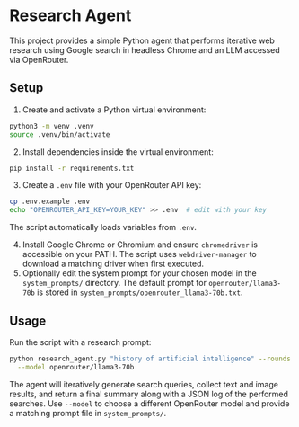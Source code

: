 # Research Agent

This project provides a simple Python agent that performs iterative web research
using Google search in headless Chrome and an LLM accessed via OpenRouter.

## Setup

1. Create and activate a Python virtual environment:

```bash
python3 -m venv .venv
source .venv/bin/activate
```

2. Install dependencies inside the virtual environment:

```bash
pip install -r requirements.txt
```
3. Create a `.env` file with your OpenRouter API key:

```bash
cp .env.example .env
echo "OPENROUTER_API_KEY=YOUR_KEY" >> .env  # edit with your key
```
The script automatically loads variables from `.env`.

4. Install Google Chrome or Chromium and ensure `chromedriver` is accessible on
your PATH. The script uses `webdriver-manager` to download a matching driver
when first executed.
5. Optionally edit the system prompt for your chosen model in the
   `system_prompts/` directory. The default prompt for `openrouter/llama3-70b`
   is stored in `system_prompts/openrouter_llama3-70b.txt`.

## Usage

Run the script with a research prompt:

```bash
python research_agent.py "history of artificial intelligence" --rounds 3 \
  --model openrouter/llama3-70b
```

The agent will iteratively generate search queries, collect text and image
results, and return a final summary along with a JSON log of the performed
searches. Use `--model` to choose a different OpenRouter model and provide a
matching prompt file in `system_prompts/`.
